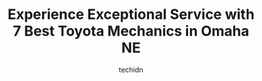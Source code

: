 ---
layout: ampstory
image: https://images.unsplash.com/photo-1539788816080-8bdd722d8c22?ixlib=rb-4.0.3&ixid=MnwxMjA3fDB8MHxwaG90by1wYWdlfHx8fGVufDB8fHx8&auto=format&fit=crop&w=640&h=853&q=80
author: techidn
featured: false
description: Entrust your vehicle to the 7 best Toyota Mechanic in Omaha NE, USA and experience the difference they can make. With their extensive knowledge, state-of-the-art facilities, and commitment t
title: Experience Exceptional Service with 7 Best Toyota Mechanics in Omaha NE
cover:
   title: Experience Exceptional Service with 7 Best Toyota Mechanics in Omaha NE
   subtitle: Rickpate
   background: https://images.unsplash.com/photo-1539788816080-8bdd722d8c22?ixlib=rb-4.0.3&ixid=MnwxMjA3fDB8MHxwaG90by1wYWdlfHx8fGVufDB8fHx8&auto=format&fit=crop&w=640&h=853&q=80

pages: 
 - layout: thirds
   top: <h1>#1 Unique Auto</h1>
   bottom: "<p>The folks at Unique Auto are doing an incredible job. Blown away at how professional yet personable everyone was. They dont rely on fast talking, only give you half trut</p>"
   background: https://www.knot35.com/toplist/wp-content/uploads/2023/06/best-toyota-mechanic-1-in-omaha-ne-1685839148.jpeg
   backgroundblur: true
 - layout: thirds
   top: <h1>#2 Auto Station</h1>
   bottom: "<p>13209 Q St, Omaha, NE 68137, United States</p>"
   background: https://www.knot35.com/toplist/wp-content/uploads/2023/06/best-toyota-mechanic-2-in-omaha-ne-1685839148.jpeg
   cta:
      link: https://www.knot35.com/toplist/experience-exceptional-service-with-7-best-toyota-mechanics-in-omaha-ne/
      text: Experience Exceptional Service with 7 Best Toyota Mechanics in Omaha NE
 - layout: thirds
   top: <h1>#3 Prime Auto Sales And Service</h1>
   bottom: "<p>8401 Park Dr, Omaha, NE 68127, United States</p>"
   background: https://www.knot35.com/toplist/wp-content/uploads/2023/06/best-toyota-mechanic-3-in-omaha-ne-1685839149.png
   cta:
      link: https://www.knot35.com/toplist/experience-exceptional-service-with-7-best-toyota-mechanics-in-omaha-ne/
      text: Experience Exceptional Service with 7 Best Toyota Mechanics in Omaha NE
 - layout: thirds
   top: <h1>#4 Toyo Techs</h1>
   bottom: "<p>10184 L St, Omaha, NE 68127, United States</p>"
   background: https://images.unsplash.com/photo-1527067829737-402993088e6b?ixlib=rb-4.0.3&ixid=MnwxMjA3fDB8MHxwaG90by1wYWdlfHx8fGVufDB8fHx8&auto=format&fit=crop&w=640&h=853&q=80
   cta:
      link: https://www.knot35.com/toplist/experience-exceptional-service-with-7-best-toyota-mechanics-in-omaha-ne/
      text: Experience Exceptional Service with 7 Best Toyota Mechanics in Omaha NE
 - layout: thirds
   top: <h1>#5 Auto Specialists Inc</h1>
   bottom: "<p>8261 W Center Rd, Omaha, NE 68124, United States</p>"
   background: https://images.unsplash.com/photo-1620421680010-0766ff230392?ixlib=rb-4.0.3&ixid=MnwxMjA3fDB8MHxwaG90by1wYWdlfHx8fGVufDB8fHx8&auto=format&fit=crop&w=640&h=853&q=80
   cta:
      link: https://www.knot35.com/toplist/experience-exceptional-service-with-7-best-toyota-mechanics-in-omaha-ne/
      text: Experience Exceptional Service with 7 Best Toyota Mechanics in Omaha NE
 - layout: thirds
   top: <h1>#6 Omaha Japanese Auto Repair</h1>
   bottom: "<p>4413 S 134th St, Omaha, NE 68137, United States</p>"
   background: https://images.unsplash.com/photo-1608411404720-c8f0417bcdba?ixlib=rb-4.0.3&ixid=MnwxMjA3fDB8MHxwaG90by1wYWdlfHx8fGVufDB8fHx8&auto=format&fit=crop&w=640&h=853&q=80
   cta:
      link: https://www.knot35.com/toplist/experience-exceptional-service-with-7-best-toyota-mechanics-in-omaha-ne/
      text: Experience Exceptional Service with 7 Best Toyota Mechanics in Omaha NE
 - layout: thirds
   top: <h1>#7 Midtown Auto Service</h1>
   bottom: "<p>3322 Leavenworth St, Omaha, NE 68105, United States</p>"
   background: https://images.unsplash.com/photo-1632260260864-caf7fde5ec36?ixlib=rb-4.0.3&ixid=MnwxMjA3fDB8MHxwaG90by1wYWdlfHx8fGVufDB8fHx8&auto=format&fit=crop&w=640&h=853&q=80
   cta:
      link: https://www.knot35.com/toplist/experience-exceptional-service-with-7-best-toyota-mechanics-in-omaha-ne/
      text: Experience Exceptional Service with 7 Best Toyota Mechanics in Omaha NE
 - layout: thirds
   middle: Continue reading...
   background: https://images.unsplash.com/photo-1510906594845-bc082582c8cc?ixlib=rb-4.0.3&ixid=MnwxMjA3fDB8MHxwaG90by1wYWdlfHx8fGVufDB8fHx8&auto=format&fit=crop&w=640&h=853&q=80
   cta:
      link: https://www.knot35.com/toplist/experience-exceptional-service-with-7-best-toyota-mechanics-in-omaha-ne/
      text: Experience Exceptional Service with 7 Best Toyota Mechanics in Omaha NE
      
---